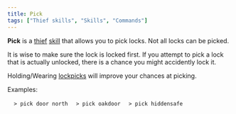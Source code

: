 ```yaml
---
title: Pick
tags: ["Thief skills", "Skills", "Commands"]
---
```

**Pick** is a [thief](thief "wikilink") [skill](skill "wikilink") that
allows you to pick locks. Not all locks can be picked.

It is wise to make sure the lock is locked first. If you attempt to pick
a lock that is actually unlocked, there is a chance you might accidently
lock it.

Holding/Wearing [lockpicks](lockpicks "wikilink") will improve your
chances at picking.

Examples:

`  > pick door north`
`  > pick oakdoor`
`  > pick hiddensafe`
  